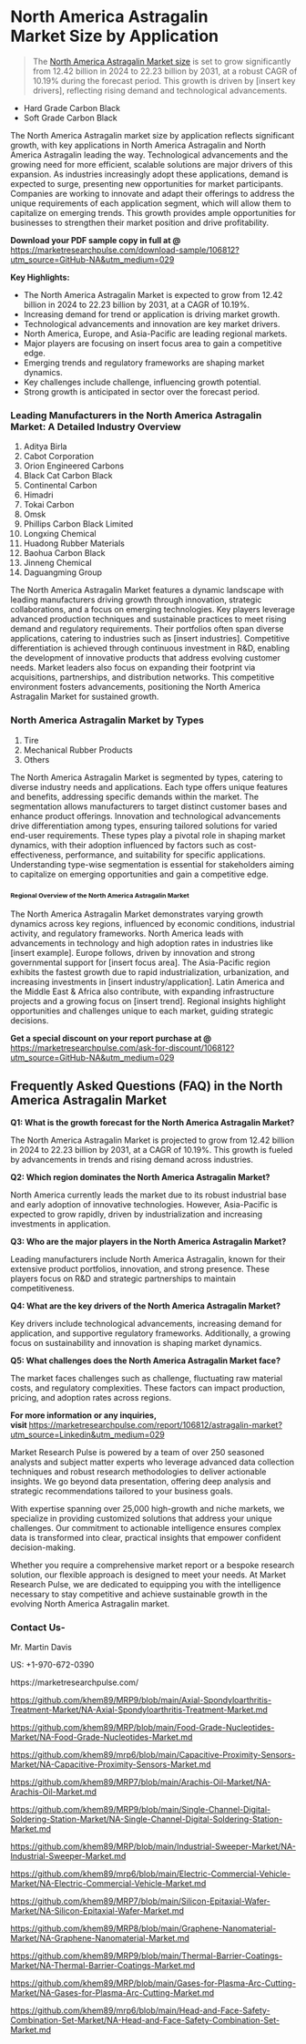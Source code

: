 <h1>North America Astragalin Market&nbsp;Size by Application</h1><blockquote><p>The <a href="https://marketresearchpulse.com/download-sample/106812?utm_source=GitHub-NA&amp;utm_medium=029">North America Astragalin Market size</a> is set to grow significantly from 12.42 billion in 2024 to 22.23 billion by 2031, at a robust CAGR of 10.19% during the forecast period. This growth is driven by [insert key drivers], reflecting rising demand and technological advancements.</p></blockquote><ul><li>Hard Grade Carbon Black<li> Soft Grade Carbon Black</li></ul><p>The North America Astragalin market size by application reflects significant growth, with key applications in North America Astragalin and North America Astragalin leading the way. Technological advancements and the growing need for more efficient, scalable solutions are major drivers of this expansion. As industries increasingly adopt these applications, demand is expected to surge, presenting new opportunities for market participants. Companies are working to innovate and adapt their offerings to address the unique requirements of each application segment, which will allow them to capitalize on emerging trends. This growth provides ample opportunities for businesses to strengthen their market position and drive profitability.</p><p><strong>Download your PDF sample copy in full at @ </strong><a href="https://marketresearchpulse.com/download-sample/106812?utm_source=GitHub-NA&amp;utm_medium=029">https://marketresearchpulse.com/download-sample/106812?utm_source=GitHub-NA&amp;utm_medium=029</a></p><p><strong>Key Highlights: </strong></p><ul><li>The North America Astragalin Market is expected to grow from 12.42 billion in 2024 to 22.23 billion by 2031, at a CAGR of 10.19%.</li><li>Increasing demand for trend or application is driving market growth.</li><li>Technological advancements and innovation are key market drivers.</li><li>North America, Europe, and Asia-Pacific are leading regional markets.</li><li>Major players are focusing on insert focus area to gain a competitive edge.</li><li>Emerging trends and regulatory frameworks are shaping market dynamics.</li><li>Key challenges include challenge, influencing growth potential.</li><li>Strong growth is anticipated in sector over the forecast period.</li></ul><h3>Leading Manufacturers in the North America Astragalin Market: A Detailed Industry Overview</h3><ol><li>Aditya Birla</li><li>Cabot Corporation</li><li>Orion Engineered Carbons</li><li>Black Cat Carbon Black</li><li>Continental Carbon</li><li>Himadri</li><li>Tokai Carbon</li><li>Omsk</li><li>Phillips Carbon Black Limited</li><li>Longxing Chemical</li><li>Huadong Rubber Materials</li><li>Baohua Carbon Black</li><li>Jinneng Chemical</li><li>Daguangming Group</li></ol><div class="flex max-w-full flex-col flex-grow"><div class="min-h-8 text-message flex w-full flex-col items-end gap-2 whitespace-normal break-words [.text-message+&amp;]:mt-5" dir="auto" data-message-author-role="assistant" data-message-id="fd8432e4-4910-450d-b182-61b7bfb0a01f" data-message-model-slug="gpt-4o"><div class="flex w-full flex-col gap-1 empty:hidden first:pt-[3px]"><div class="markdown prose w-full break-words dark:prose-invert light"><p>The North America Astragalin Market features a dynamic landscape with leading manufacturers driving growth through innovation, strategic collaborations, and a focus on emerging technologies. Key players leverage advanced production techniques and sustainable practices to meet rising demand and regulatory requirements. Their portfolios often span diverse applications, catering to industries such as [insert industries]. Competitive differentiation is achieved through continuous investment in R&amp;D, enabling the development of innovative products that address evolving customer needs. Market leaders also focus on expanding their footprint via acquisitions, partnerships, and distribution networks. This competitive environment fosters advancements, positioning the North America Astragalin Market for sustained growth.</p></div></div></div></div><h3>North America Astragalin Market by Types</h3><ol><li>Tire<li> Mechanical Rubber Products<li> Others</li></ol><div class="flex max-w-full flex-col flex-grow"><div class="min-h-8 text-message flex w-full flex-col items-end gap-2 whitespace-normal break-words [.text-message+&amp;]:mt-5" dir="auto" data-message-author-role="assistant" data-message-id="084470be-0bb7-4664-bddf-5156b4f41249" data-message-model-slug="gpt-4o-mini"><div class="flex w-full flex-col gap-1 empty:hidden first:pt-[3px]"><div class="markdown prose w-full break-words dark:prose-invert light"><p>The North America Astragalin Market is segmented by types, catering to diverse industry needs and applications. Each type offers unique features and benefits, addressing specific demands within the market. The segmentation allows manufacturers to target distinct customer bases and enhance product offerings. Innovation and technological advancements drive differentiation among types, ensuring tailored solutions for varied end-user requirements. These types play a pivotal role in shaping market dynamics, with their adoption influenced by factors such as cost-effectiveness, performance, and suitability for specific applications. Understanding type-wise segmentation is essential for stakeholders aiming to capitalize on emerging opportunities and gain a competitive edge.</p></div></div></div></div><h3><span style="font-size: 11px;">Regional Overview of the North America Astragalin Market</span></h3><div class="flex max-w-full flex-col flex-grow"><div class="min-h-8 text-message flex w-full flex-col items-end gap-2 whitespace-normal break-words [.text-message+&amp;]:mt-5" dir="auto" data-message-author-role="assistant" data-message-id="e9038762-ce64-4e30-91c9-9bd413514231" data-message-model-slug="gpt-4o-mini"><div class="flex w-full flex-col gap-1 empty:hidden first:pt-[3px]"><div class="markdown prose w-full break-words dark:prose-invert light"><p>The North America Astragalin Market demonstrates varying growth dynamics across key regions, influenced by economic conditions, industrial activity, and regulatory frameworks. North America leads with advancements in technology and high adoption rates in industries like [insert example]. Europe follows, driven by innovation and strong governmental support for [insert focus area]. The Asia-Pacific region exhibits the fastest growth due to rapid industrialization, urbanization, and increasing investments in [insert industry/application]. Latin America and the Middle East &amp; Africa also contribute, with expanding infrastructure projects and a growing focus on [insert trend]. Regional insights highlight opportunities and challenges unique to each market, guiding strategic decisions.</p></div></div></div></div><p><strong>Get a special discount on your report purchase at @ </strong><a href="https://marketresearchpulse.com/ask-for-discount/106812?utm_source=GitHub-NA&amp;utm_medium=029">https://marketresearchpulse.com/ask-for-discount/106812?utm_source=GitHub-NA&amp;utm_medium=029</a></p><h2>Frequently Asked Questions (FAQ) in the North America Astragalin Market</h2><p><strong>Q1: What is the growth forecast for the North America Astragalin Market?</strong></p><p>The North America Astragalin Market is projected to grow from 12.42 billion in 2024 to 22.23 billion by 2031, at a CAGR of 10.19%. This growth is fueled by advancements in trends and rising demand across industries.</p><p><strong>Q2: Which region dominates the North America Astragalin Market?</strong></p><p>North America currently leads the market due to its robust industrial base and early adoption of innovative technologies. However, Asia-Pacific is expected to grow rapidly, driven by industrialization and increasing investments in application.</p><p><strong>Q3: Who are the major players in the North America Astragalin Market?</strong></p><p>Leading manufacturers include North America Astragalin, known for their extensive product portfolios, innovation, and strong presence. These players focus on R&amp;D and strategic partnerships to maintain competitiveness.</p><p><strong>Q4: What are the key drivers of the North America Astragalin Market?</strong></p><p>Key drivers include technological advancements, increasing demand for application, and supportive regulatory frameworks. Additionally, a growing focus on sustainability and innovation is shaping market dynamics.</p><p><strong>Q5: What challenges does the North America Astragalin Market face?</strong></p><p>The market faces challenges such as challenge, fluctuating raw material costs, and regulatory complexities. These factors can impact production, pricing, and adoption rates across regions.</p><p><strong>For more information or any inquiries, visit&nbsp;</strong><a href="https://marketresearchpulse.com/report/106812/astragalin-market?utm_source=Linkedin&utm_medium=029">https://marketresearchpulse.com/report/106812/astragalin-market?utm_source=Linkedin&utm_medium=029</a></p><p>Market Research Pulse is powered by a team of over 250 seasoned analysts and subject matter experts who leverage advanced data collection techniques and robust research methodologies to deliver actionable insights. We go beyond data presentation, offering deep analysis and strategic recommendations tailored to your business goals.</p><p>With expertise spanning over 25,000 high-growth and niche markets, we specialize in providing customized solutions that address your unique challenges. Our commitment to actionable intelligence ensures complex data is transformed into clear, practical insights that empower confident decision-making.</p><p>Whether you require a comprehensive market report or a bespoke research solution, our flexible approach is designed to meet your needs. At Market Research Pulse, we are dedicated to equipping you with the intelligence necessary to stay competitive and achieve sustainable growth in the evolving North America Astragalin market.</p><h3><strong>Contact Us-</strong></h3><p>Mr. Martin Davis</p><p>US: +1-970-672-0390</p><p>https://marketresearchpulse.com/</p><p><a href="https://github.com/khem89/MRP9/blob/main/Axial-Spondyloarthritis-Treatment-Market/NA-Axial-Spondyloarthritis-Treatment-Market.md">https://github.com/khem89/MRP9/blob/main/Axial-Spondyloarthritis-Treatment-Market/NA-Axial-Spondyloarthritis-Treatment-Market.md</a></p><p><a href="https://github.com/khem89/MRP/blob/main/Food-Grade-Nucleotides-Market/NA-Food-Grade-Nucleotides-Market.md">https://github.com/khem89/MRP/blob/main/Food-Grade-Nucleotides-Market/NA-Food-Grade-Nucleotides-Market.md</a></p><p><a href="https://github.com/khem89/mrp6/blob/main/Capacitive-Proximity-Sensors-Market/NA-Capacitive-Proximity-Sensors-Market.md">https://github.com/khem89/mrp6/blob/main/Capacitive-Proximity-Sensors-Market/NA-Capacitive-Proximity-Sensors-Market.md</a></p><p><a href="https://github.com/khem89/MRP7/blob/main/Arachis-Oil-Market/NA-Arachis-Oil-Market.md">https://github.com/khem89/MRP7/blob/main/Arachis-Oil-Market/NA-Arachis-Oil-Market.md</a></p><p><a href="https://github.com/khem89/MRP9/blob/main/Single-Channel-Digital-Soldering-Station-Market/NA-Single-Channel-Digital-Soldering-Station-Market.md">https://github.com/khem89/MRP9/blob/main/Single-Channel-Digital-Soldering-Station-Market/NA-Single-Channel-Digital-Soldering-Station-Market.md</a></p><p><a href="https://github.com/khem89/MRP/blob/main/Industrial-Sweeper-Market/NA-Industrial-Sweeper-Market.md">https://github.com/khem89/MRP/blob/main/Industrial-Sweeper-Market/NA-Industrial-Sweeper-Market.md</a></p><p><a href="https://github.com/khem89/mrp6/blob/main/Electric-Commercial-Vehicle-Market/NA-Electric-Commercial-Vehicle-Market.md">https://github.com/khem89/mrp6/blob/main/Electric-Commercial-Vehicle-Market/NA-Electric-Commercial-Vehicle-Market.md</a></p><p><a href="https://github.com/khem89/MRP7/blob/main/Silicon-Epitaxial-Wafer-Market/NA-Silicon-Epitaxial-Wafer-Market.md">https://github.com/khem89/MRP7/blob/main/Silicon-Epitaxial-Wafer-Market/NA-Silicon-Epitaxial-Wafer-Market.md</a></p><p><a href="https://github.com/khem89/MRP8/blob/main/Graphene-Nanomaterial-Market/NA-Graphene-Nanomaterial-Market.md">https://github.com/khem89/MRP8/blob/main/Graphene-Nanomaterial-Market/NA-Graphene-Nanomaterial-Market.md</a></p><p><a href="https://github.com/khem89/MRP9/blob/main/Thermal-Barrier-Coatings-Market/NA-Thermal-Barrier-Coatings-Market.md">https://github.com/khem89/MRP9/blob/main/Thermal-Barrier-Coatings-Market/NA-Thermal-Barrier-Coatings-Market.md</a></p><p><a href="https://github.com/khem89/MRP/blob/main/Gases-for-Plasma-Arc-Cutting-Market/NA-Gases-for-Plasma-Arc-Cutting-Market.md">https://github.com/khem89/MRP/blob/main/Gases-for-Plasma-Arc-Cutting-Market/NA-Gases-for-Plasma-Arc-Cutting-Market.md</a></p><p><a href="https://github.com/khem89/mrp6/blob/main/Head-and-Face-Safety-Combination-Set-Market/NA-Head-and-Face-Safety-Combination-Set-Market.md">https://github.com/khem89/mrp6/blob/main/Head-and-Face-Safety-Combination-Set-Market/NA-Head-and-Face-Safety-Combination-Set-Market.md</a></p>
